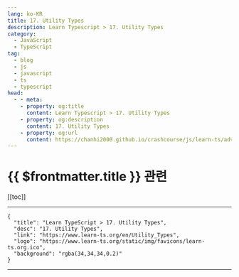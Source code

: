 ```yaml
---
lang: ko-KR
title: 17. Utility Types
description: Learn Typescript > 17. Utility Types
category: 
  - JavaScript
  - TypeScript
tag: 
  - blog
  - js
  - javascript
  - ts
  - typescript
head:
  - - meta:
    - property: og:title
      content: Learn Typescript > 17. Utility Types
    - property: og:description
      content: 17. Utility Types
    - property: og:url
      content: https://chanhi2000.github.io/crashcourse/js/learn-ts/advanced/17.html
---
```


# {{ $frontmatter.title }} 관련

[[toc]]

---

```component VPCard
{
  "title": "Learn TypeScript > 17. Utility Types",
  "desc": "17. Utility Types",
  "link": "https://www.learn-ts.org/en/Utility_Types",
  "logo": "https://www.learn-ts.org/static/img/favicons/learn-ts.org.ico",
  "background": "rgba(34,34,34,0.2)"
}
```

---
